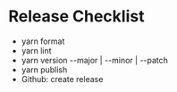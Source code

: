 # Release Checklist
- yarn format
- yarn lint
- yarn version --major | --minor | --patch
- yarn publish
- Github: create release